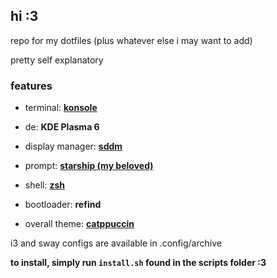 ## hi :3

repo for my dotfiles (plus whatever else i may want to add)

pretty self explanatory

### features

- terminal: **[konsole](https://github.com/KDE/konsole)**

- de: **KDE Plasma 6**

- display manager: **[sddm](https://github.com/sddm/sddm)**

- prompt: **[starship (my beloved)](https://starship.rs/)**

- shell: **[zsh](https://www.zsh.org/)**

- bootloader: **refind**

- overall theme: **[catppuccin](https://github.com/catppuccin/)**

i3 and sway configs are available in .config/archive

**to install, simply run `install.sh` found in the scripts folder :3**
